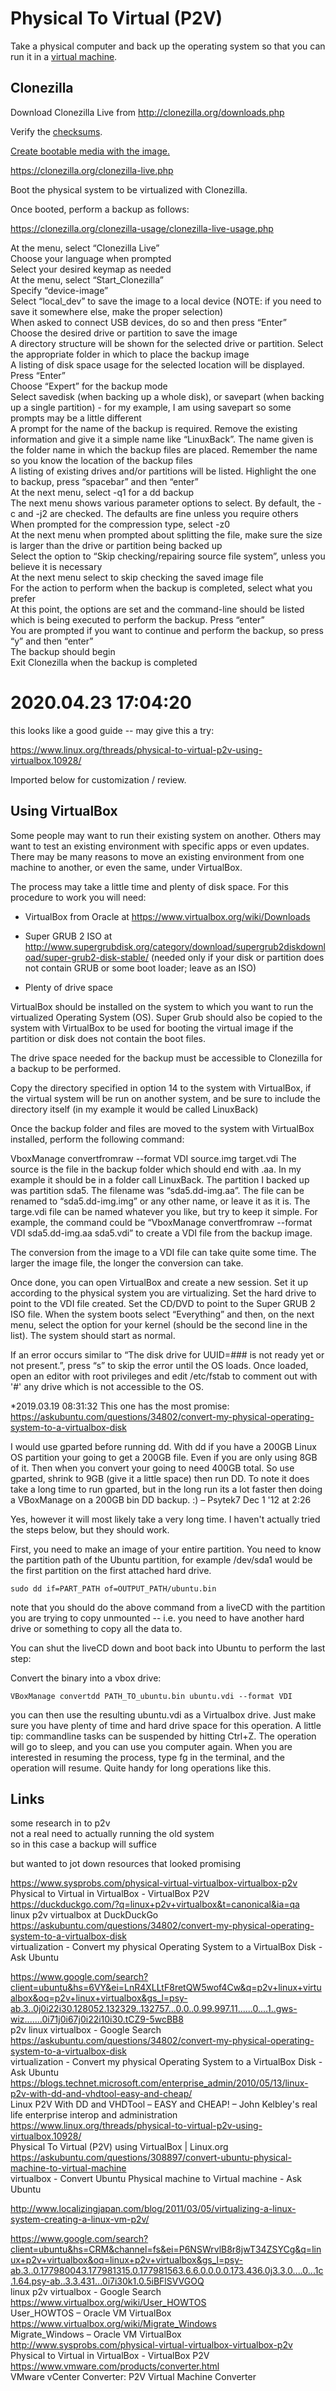 # Physical To Virtual (P2V)

Take a physical computer and back up the operating system so that you can run it in a [virtual machine](virtual-machine.md).

## Clonezilla

Download Clonezilla Live from http://clonezilla.org/downloads.php 

Verify the [checksums](../checksums.md).

[Create bootable media with the image.](../drives/bootable-usb.md)

https://clonezilla.org/clonezilla-live.php

Boot the physical system to be virtualized with Clonezilla.

Once booted, perform a backup as follows:

https://clonezilla.org/clonezilla-usage/clonezilla-live-usage.php

At the menu, select “Clonezilla Live”  
Choose your language when prompted  
Select your desired keymap as needed  
At the menu, select “Start_Clonezilla”  
Specify “device-image”  
Select “local_dev” to save the image to a local device (NOTE: if you need to save it somewhere else, make the proper selection)  
When asked to connect USB devices, do so and then press “Enter”  
Choose the desired drive or partition to save the image  
A directory structure will be shown for the selected drive or partition. Select the appropriate folder in which to place the backup image  
A listing of disk space usage for the selected location will be displayed. Press “Enter”  
Choose “Expert” for the backup mode  
Select savedisk (when backing up a whole disk), or savepart (when backing up a single partition) - for my example, I am using savepart so some prompts may be a little different  
A prompt for the name of the backup is required. Remove the existing information and give it a simple name like “LinuxBack”. The name given is the folder name in which the backup files are placed. Remember the name so you know the location of the backup files  
A listing of existing drives and/or partitions will be listed. Highlight the one to backup, press “spacebar” and then “enter”  
At the next menu, select -q1 for a dd backup  
The next menu shows various parameter options to select. By default, the -c and -j2 are checked. The defaults are fine unless you require others  
When prompted for the compression type, select -z0  
At the next menu when prompted about splitting the file, make sure the size is larger than the drive or partition being backed up  
Select the option to “Skip checking/repairing source file system”, unless you believe it is necessary  
At the next menu select to skip checking the saved image file  
For the action to perform when the backup is completed, select what you prefer  
At this point, the options are set and the command-line should be listed which is being executed to perform the backup. Press “enter”  
You are prompted if you want to continue and perform the backup, so press “y” and then “enter”  
The backup should begin  
Exit Clonezilla when the backup is completed  


# 2020.04.23 17:04:20 
this looks like a good guide -- may give this a try:

https://www.linux.org/threads/physical-to-virtual-p2v-using-virtualbox.10928/

Imported below for customization / review. 

## Using VirtualBox

Some people may want to run their existing system on another. Others may want to test an existing environment with specific apps or even updates. There may be many reasons to move an existing environment from one machine to another, or even the same, under VirtualBox.

The process may take a little time and plenty of disk space. For this procedure to work you will need:

  - VirtualBox from Oracle at https://www.virtualbox.org/wiki/Downloads

  - Super GRUB 2 ISO at http://www.supergrubdisk.org/category/download/supergrub2diskdownload/super-grub2-disk-stable/ (needed only if your disk or partition does not contain GRUB or some boot loader; leave as an ISO)
  
  - Plenty of drive space
  
VirtualBox should be installed on the system to which you want to run the virtualized Operating System (OS). Super Grub should also be copied to the system with VirtualBox to be used for booting the virtual image if the partition or disk does not contain the boot files.

The drive space needed for the backup must be accessible to Clonezilla for a backup to be performed.



Copy the directory specified in option 14 to the system with VirtualBox, if the virtual system will be run on another system, and be sure to include the directory itself (in my example it would be called LinuxBack)

Once the backup folder and files are moved to the system with VirtualBox installed, perform the following command:

VboxManage convertfromraw --format VDI source.img target.vdi
The source is the file in the backup folder which should end with .aa. In my example it should be in a folder call LinuxBack. The partition I backed up was partition sda5. The filename was “sda5.dd-img.aa”. The file can be renamed to “sda5.dd-img.img” or any other name, or leave it as it is. The targe.vdi file can be named whatever you like, but try to keep it simple. For example, the command could be “VboxManage convertfromraw --format VDI sda5.dd-img.aa sda5.vdi” to create a VDI file from the backup image.

The conversion from the image to a VDI file can take quite some time. The larger the image file, the longer the conversion can take.

Once done, you can open VirtualBox and create a new session. Set it up according to the physical system you are virtualizing. Set the hard drive to point to the VDI file created. Set the CD/DVD to point to the Super GRUB 2 ISO file. When the system boots select “Everything” and then, on the next menu, select the option for your kernel (should be the second line in the list). The system should start as normal.

If an error occurs similar to “The disk drive for UUID=### is not ready yet or not present.”, press “s” to skip the error until the OS loads. Once loaded, open an editor with root privileges and edit /etc/fstab to comment out with '#' any drive which is not accessible to the OS.



*2019.03.19 08:31:32
This one has the most promise:
https://askubuntu.com/questions/34802/convert-my-physical-operating-system-to-a-virtualbox-disk

I would use gparted before running dd. With dd if you have a 200GB Linux OS partition your going to get a 200GB file. Even if you are only using 8GB of it. Then when you convert your going to need 400GB total. So use gparted, shrink to 9GB (give it a little space) then run DD. To note it does take a long time to run gparted, but in the long run its a lot faster then doing a VBoxManage on a 200GB bin DD backup. :) – Psytek7 Dec 1 '12 at 2:26

Yes, however it will most likely take a very long time. I haven't actually tried the steps below, but they should work.

First, you need to make an image of your entire partition. You need to know the partition path of the Ubuntu partition, for example /dev/sda1 would be the first partition on the first attached hard drive.

    sudo dd if=PART_PATH of=OUTPUT_PATH/ubuntu.bin

note that you should do the above command from a liveCD with the partition you are trying to copy unmounted -- i.e. you need to have another hard drive or something to copy all the data to.

You can shut the liveCD down and boot back into Ubuntu to perform the last step:

Convert the binary into a vbox drive:

    VBoxManage convertdd PATH_TO_ubuntu.bin ubuntu.vdi --format VDI

you can then use the resulting ubuntu.vdi as a Virtualbox drive. Just make sure you have plenty of time and hard drive space for this operation. A little tip: commandline tasks can be suspended by hitting Ctrl+Z. The operation will go to sleep, and you can use you computer again. When you are interested in resuming the process, type fg in the terminal, and the operation will resume. Quite handy for long operations like this.

## Links

some research in to p2v  
not a real need to actually running the old system  
so in this case a backup will suffice  

but wanted to jot down resources that looked promising

https://www.sysprobs.com/physical-virtual-virtualbox-virtualbox-p2v  
Physical to Virtual in VirtualBox - VirtualBox P2V  
https://duckduckgo.com/?q=linux+p2v+virtualbox&t=canonical&ia=qa  
linux p2v virtualbox at DuckDuckGo  
https://askubuntu.com/questions/34802/convert-my-physical-operating-system-to-a-virtualbox-disk  
virtualization - Convert my physical Operating System to a VirtualBox Disk - Ask Ubuntu  
  
https://www.google.com/search?client=ubuntu&hs=6VY&ei=LnR4XLLtF8retQW5wof4Cw&q=p2v+linux+virtualbox&oq=p2v+linux+virtualbox&gs_l=psy-ab.3..0j0i22i30.128052.132329..132757...0.0..0.99.997.11......0....1..gws-wiz.......0i71j0i67j0i22i10i30.tCZ9-5wcBB8  
p2v linux virtualbox - Google Search  
https://askubuntu.com/questions/34802/convert-my-physical-operating-system-to-a-virtualbox-disk  
virtualization - Convert my physical Operating System to a VirtualBox Disk - Ask Ubuntu  
https://blogs.technet.microsoft.com/enterprise_admin/2010/05/13/linux-p2v-with-dd-and-vhdtool-easy-and-cheap/  
Linux P2V With DD and VHDTool – EASY and CHEAP! – John Kelbley's real life enterprise interop and administration  
https://www.linux.org/threads/physical-to-virtual-p2v-using-virtualbox.10928/  
Physical To Virtual (P2V) using VirtualBox | Linux.org  
https://askubuntu.com/questions/308897/convert-ubuntu-physical-machine-to-virtual-machine  
virtualbox - Convert Ubuntu Physical machine to Virtual machine - Ask Ubuntu  
  
http://www.localizingjapan.com/blog/2011/03/05/virtualizing-a-linux-system-creating-a-linux-vm-p2v/  
  
https://www.google.com/search?client=ubuntu&hs=CRM&channel=fs&ei=P6NSWrvlB8r8jwT34ZSYCg&q=linux+p2v+virtualbox&oq=linux+p2v+virtualbox&gs_l=psy-ab.3..0.177980043.177981315.0.177981563.6.6.0.0.0.0.173.436.0j3.3.0....0...1c.1.64.psy-ab..3.3.431...0i7i30k1.0.5iBFlSVVGOQ  
linux p2v virtualbox - Google Search  
https://www.virtualbox.org/wiki/User_HOWTOS  
User_HOWTOS – Oracle VM VirtualBox  
https://www.virtualbox.org/wiki/Migrate_Windows  
Migrate_Windows – Oracle VM VirtualBox  
http://www.sysprobs.com/physical-virtual-virtualbox-virtualbox-p2v  
Physical to Virtual in VirtualBox - VirtualBox P2V  
https://www.vmware.com/products/converter.html  
VMware vCenter Converter: P2V Virtual Machine Converter  
